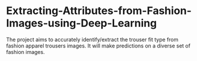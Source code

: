 # Extracting-Attributes-from-Fashion-Images-using-Deep-Learning
The project aims to accurately identify/extract the trouser fit type from fashion apparel trousers images. It will make predictions on a diverse set of fashion images.
